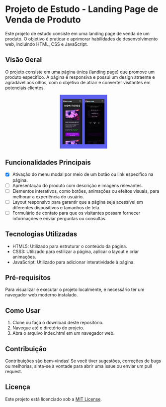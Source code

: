 # Projeto de Estudo - Landing Page de Venda de Produto

Este projeto de estudo consiste em uma landing page de venda de um produto. O objetivo é praticar e aprimorar habilidades de desenvolvimento web, incluindo HTML, CSS e JavaScript.

## Visão Geral

O projeto consiste em uma página única (landing page) que promove um produto específico. A página é responsiva e possui um design atraente e agradável aos olhos, com o objetivo de atrair e converter visitantes em potenciais clientes.

<p align="center">
  <img alt="land-commerce" src=".github/preview.jpg" width="30%">
</p>


## Funcionalidades Principais

- [x] Ativação do menu modal por meio de um botão ou link específico na página.
- [ ] Apresentação do produto com descrição e imagens relevantes.
- [ ] Elementos interativos, como botões, animações ou efeitos visuais, para melhorar a experiência do usuário.
- [ ] Layout responsivo para garantir que a página seja acessível em diferentes dispositivos e tamanhos de tela.
- [ ] Formulário de contato para que os visitantes possam fornecer informações e enviar perguntas ou consultas.

## Tecnologias Utilizadas

- HTML5: Utilizado para estruturar o conteúdo da página.
- CSS3: Utilizado para estilizar a página, aplicar o layout e criar animações.
- JavaScript: Utilizado para adicionar interatividade à página.

## Pré-requisitos

Para visualizar e executar o projeto localmente, é necessário ter um navegador web moderno instalado.

## Como Usar

1. Clone ou faça o download deste repositório.
2. Navegue até o diretório do projeto.
3. Abra o arquivo index.html em um navegador web.

## Contribuição

Contribuições são bem-vindas! Se você tiver sugestões, correções de bugs ou melhorias, sinta-se à vontade para abrir uma issue ou enviar um pull request.

## Licença

Este projeto está licenciado sob a [MIT License](https://opensource.org/licenses/MIT).

